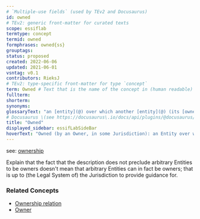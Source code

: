 ```yaml
---
# `Multiple-use fields` (used by TEv2 and Docusaurus)
id: owned
# TEv2: generic front-matter for curated texts
scope: essiflab
termtype: concept
termid: owned
formphrases: owned{ss}
grouptags:
status: proposed
created: 2022-06-06
updated: 2021-06-01
vsntag: v0.1
contributors: RieksJ
# TEv2: type-specific front-matter for type `concept`
term: Owned # Text that is the name of the concept in (human readable) texts.
fullterm:
shorterm:
synonyms:
glossaryText: "an [entity](@) over which another [entity](@) (its [owner](@)) has the power (duty, right) to enjoy it, dispose of it and control it; that power is limited to (the scope of) that [jurisdiction](@), and by its rules."
# Docusaurus \(see https://docusaurus\.io/docs/api/plugins/@docusaurus/plugin-content-docs#markdown-front-matter\):
title: "Owned"
displayed_sidebar: essifLabSideBar
hoverText: "Owned (by an Owner, in some Jurisdiction): an Entity over which another Entity (its Owner) has the power (duty, right) to enjoy it, dispose of it and control it; that power is limited to (the scope of) that Jurisdiction, and by its rules."
---
```


see: [ownership](@)

Explain that the fact that the description does not preclude arbitrary Entities to be owners doesn't mean that arbitrary Entities can in fact be owners; that is up to (the Legal System of) the Jurisdiction to provide guidance for.

### Related Concepts
- [Ownership relation](@)
- [Owner](@)